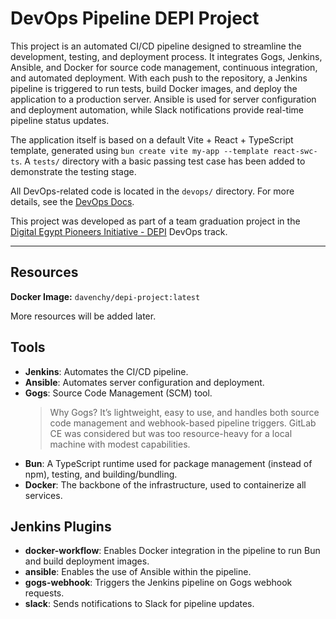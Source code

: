 # DevOps Pipeline DEPI Project

This project is an automated CI/CD pipeline designed to streamline the development, testing, and deployment process. It integrates Gogs, Jenkins, Ansible, and Docker for source code management, continuous integration, and automated deployment. With each push to the repository, a Jenkins pipeline is triggered to run tests, build Docker images, and deploy the application to a production server. Ansible is used for server configuration and deployment automation, while Slack notifications provide real-time pipeline status updates.

The application itself is based on a default Vite + React + TypeScript template, generated using `bun create vite my-app --template react-swc-ts`. A `tests/` directory with a basic passing test case has been added to demonstrate the testing stage.

All DevOps-related code is located in the `devops/` directory. For more details, see the [DevOps Docs](devops/README.md).

This project was developed as part of a team graduation project in the [Digital Egypt Pioneers Initiative - DEPI](https://depi.gov.eg/) DevOps track.

---

## Resources

**Docker Image:** `davenchy/depi-project:latest`

More resources will be added later.

## Tools

- **Jenkins**: Automates the CI/CD pipeline.
- **Ansible**: Automates server configuration and deployment.
- **Gogs**: Source Code Management (SCM) tool.
  > Why Gogs? It’s lightweight, easy to use, and handles both source code management and webhook-based pipeline triggers.
  > GitLab CE was considered but was too resource-heavy for a local machine with modest capabilities.
- **Bun**: A TypeScript runtime used for package management (instead of npm), testing, and building/bundling.
- **Docker**: The backbone of the infrastructure, used to containerize all services.

## Jenkins Plugins

- **docker-workflow**: Enables Docker integration in the pipeline to run Bun and build deployment images.
- **ansible**: Enables the use of Ansible within the pipeline.
- **gogs-webhook**: Triggers the Jenkins pipeline on Gogs webhook requests.
- **slack**: Sends notifications to Slack for pipeline updates.
